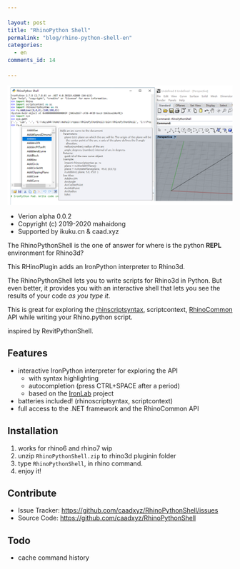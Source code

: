 ```yaml
---

layout: post
title: "RhinoPython Shell"
permalink: "blog/rhino-python-shell-en"
categories:
  - en
comments_id: 14

---
```


![sample](/assets/images/14-rhinoPythonShell/sample.png)    

* Verion alpha 0.0.2
* Copyright (c) 2019-2020 mahaidong
* Supported by ikuku.cn & caad.xyz 

The RhinoPythonShell is the one of answer for where is the python **REPL** environment for Rhino3d?

This RHinoPlugin adds an IronPython interpreter to  Rhino3d. 

The RhinoPythonShell lets you to write scripts for Rhino3d in Python. But even better, it provides you with an
interactive shell that lets you see the results of your code *as you type it*. 

This is great for exploring the [rhinscriptsyntax](https://developer.rhino3d.com/api/RhinoScriptSyntax/), scriptcontext, [RhinoCommon](https://developer.rhino3d.com/api/RhinoCommon/html/R_Project_RhinoCommon.htm) API while 
writing your Rhino.python script. 

inspired by RevitPythonShell.

## Features

- interactive IronPython interpreter for exploring the API
  - with syntax highlighting
  - autocompletion (press CTRL+SPACE after a period)
  - based on the [IronLab](http://code.google.com/p/ironlab/) project
- batteries included! (rhinoscriptsyntax, scriptcontext)
- full access to the .NET framework and the RhinoCommon API

## Installation

1. works for rhino6 and rhino7 wip
1. unzip `RhinoPythonShell.zip` to rhino3d pluginin folder
1. type `RhinoPythonShell`, in rhino command.
1. enjoy it!

## Contribute

- Issue Tracker:  https://github.com/caadxyz/RhinoPythonShell/issues
- Source Code: https://github.com/caadxyz/RhinoPythonShell

## Todo

* cache command history
